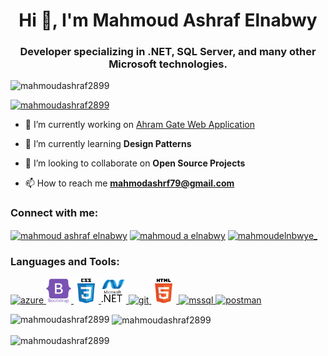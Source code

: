 <h1 align="center">Hi 👋, I'm Mahmoud Ashraf Elnabwy</h1>
<h3 align="center">Developer specializing in .NET, SQL Server, and many other Microsoft technologies.</h3>

<p align="left"> <img src="https://komarev.com/ghpvc/?username=mahmoudashraf2899&label=Profile%20views&color=0e75b6&style=flat" alt="mahmoudashraf2899" /> </p>

<p align="left"> <a href="https://github.com/ryo-ma/github-profile-trophy"><img src="https://github-profile-trophy.vercel.app/?username=mahmoudashraf2899" alt="mahmoudashraf2899" /></a> </p>

- 🔭 I’m currently working on [Ahram Gate Web Application](https://www.ahram.org.eg/)

- 🌱 I’m currently learning **Design Patterns**

- 👯 I’m looking to collaborate on **Open Source Projects**

- 📫 How to reach me **mahmodashrf79@gmail.com**

<h3 align="left">Connect with me:</h3>
<p align="left">
<a href="https://linkedin.com/in/mahmoud ashraf elnabwy" target="blank"><img align="center" src="https://raw.githubusercontent.com/rahuldkjain/github-profile-readme-generator/master/src/images/icons/Social/linked-in-alt.svg" alt="mahmoud ashraf elnabwy" height="30" width="40" /></a>
<a href="https://fb.com/mahmoud a elnabwy" target="blank"><img align="center" src="https://raw.githubusercontent.com/rahuldkjain/github-profile-readme-generator/master/src/images/icons/Social/facebook.svg" alt="mahmoud a elnabwy" height="30" width="40" /></a>
<a href="https://instagram.com/mahmoudelnbwye_" target="blank"><img align="center" src="https://raw.githubusercontent.com/rahuldkjain/github-profile-readme-generator/master/src/images/icons/Social/instagram.svg" alt="mahmoudelnbwye_" height="30" width="40" /></a>
</p>

<h3 align="left">Languages and Tools:</h3>
<p align="left"> <a href="https://azure.microsoft.com/en-in/" target="_blank" rel="noreferrer"> <img src="https://www.vectorlogo.zone/logos/microsoft_azure/microsoft_azure-icon.svg" alt="azure" width="40" height="40"/> </a> <a href="https://getbootstrap.com" target="_blank" rel="noreferrer"> <img src="https://raw.githubusercontent.com/devicons/devicon/master/icons/bootstrap/bootstrap-plain-wordmark.svg" alt="bootstrap" width="40" height="40"/> </a> <a href="https://www.w3schools.com/css/" target="_blank" rel="noreferrer"> <img src="https://raw.githubusercontent.com/devicons/devicon/master/icons/css3/css3-original-wordmark.svg" alt="css3" width="40" height="40"/> </a> <a href="https://dotnet.microsoft.com/" target="_blank" rel="noreferrer"> <img src="https://raw.githubusercontent.com/devicons/devicon/master/icons/dot-net/dot-net-original-wordmark.svg" alt="dotnet" width="40" height="40"/> </a> <a href="https://git-scm.com/" target="_blank" rel="noreferrer"> <img src="https://www.vectorlogo.zone/logos/git-scm/git-scm-icon.svg" alt="git" width="40" height="40"/> </a> <a href="https://www.w3.org/html/" target="_blank" rel="noreferrer"> <img src="https://raw.githubusercontent.com/devicons/devicon/master/icons/html5/html5-original-wordmark.svg" alt="html5" width="40" height="40"/> </a> <a href="https://www.microsoft.com/en-us/sql-server" target="_blank" rel="noreferrer"> <img src="https://www.svgrepo.com/show/303229/microsoft-sql-server-logo.svg" alt="mssql" width="40" height="40"/> </a> <a href="https://postman.com" target="_blank" rel="noreferrer"> <img src="https://www.vectorlogo.zone/logos/getpostman/getpostman-icon.svg" alt="postman" width="40" height="40"/> </a> </p>

<p><img align="left" src="https://github-readme-stats.vercel.app/api/top-langs?username=mahmoudashraf2899&show_icons=true&locale=en&layout=compact" alt="mahmoudashraf2899" /></p>

<p>&nbsp;<img align="center" src="https://github-readme-stats.vercel.app/api?username=mahmoudashraf2899&show_icons=true&locale=en" alt="mahmoudashraf2899" /></p>

<p><img align="center" src="https://github-readme-streak-stats.herokuapp.com/?user=mahmoudashraf2899&" alt="mahmoudashraf2899" /></p>
